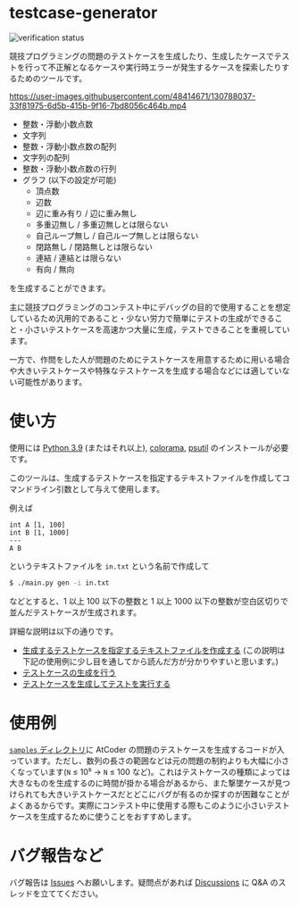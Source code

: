 # testcase-generator

![verification status](https://github.com/naskya/testcase-generator/actions/workflows/verify.yml/badge.svg)

競技プログラミングの問題のテストケースを生成したり、生成したケースでテストを行って不正解となるケースや実行時エラーが発生するケースを探索したりするためのツールです。

https://user-images.githubusercontent.com/48414671/130788037-33f81975-6d5b-415b-9f16-7bd8056c464b.mp4

- 整数・浮動小数点数
- 文字列
- 整数・浮動小数点数の配列
- 文字列の配列
- 整数・浮動小数点数の行列
- グラフ (以下の設定が可能)
    - 頂点数
    - 辺数
    - 辺に重み有り / 辺に重み無し
    - 多重辺無し / 多重辺無しとは限らない
    - 自己ループ無し / 自己ループ無しとは限らない
    - 閉路無し / 閉路無しとは限らない
    - 連結 / 連結とは限らない
    - 有向 / 無向

を生成することができます。

主に競技プログラミングのコンテスト中にデバッグの目的で使用することを想定しているため汎用的であること・少ない労力で簡単にテストの生成ができること・小さいテストケースを高速かつ大量に生成，テストできることを重視しています。

一方で、作問をした人が問題のためにテストケースを用意するために用いる場合や大きいテストケースや特殊なテストケースを生成する場合などには適していない可能性があります。

# 使い方

使用には [Python 3.9](https://www.python.org/downloads/) (またはそれ以上), [colorama](https://pypi.org/project/colorama/), [psutil](https://pypi.org/project/psutil/) のインストールが必要です。

このツールは、生成するテストケースを指定するテキストファイルを作成してコマンドライン引数として与えて使用します。

例えば

```
int A [1, 100]
int B [1, 1000]
---
A B
```

というテキストファイルを `in.txt` という名前で作成して

```bash
$ ./main.py gen -i in.txt
```

などとすると、1 以上 100 以下の整数と 1 以上 1000 以下の整数が空白区切りで並んだテストケースが生成されます。

詳細な説明は以下の通りです。

- [生成するテストケースを指定するテキストファイルを作成する](https://github.com/naskya/testcase-generator/blob/main/docs/input.md) (この説明は下記の使用例に少し目を通してから読んだ方が分かりやすいと思います。)
- [テストケースの生成を行う](https://github.com/naskya/testcase-generator/blob/main/docs/gen.md)
- [テストケースを生成してテストを実行する](https://github.com/naskya/testcase-generator/blob/main/docs/test.md)

# 使用例

[`samples` ディレクトリ](https://github.com/naskya/testcase-generator/tree/main/samples)に AtCoder の問題のテストケースを生成するコードが入っています。ただし、数列の長さの範囲などは元の問題の制約よりも大幅に小さくなっています(`N` ≤ 10⁵ → `N` ≤ 100 など)。これはテストケースの種類によっては大きなものを生成するのに時間が掛かる場合があるから、また撃墜ケースが見つけられても大きいテストケースだとどこにバグが有るのか探すのが困難なことがよくあるからです。実際にコンテスト中に使用する際もこのように小さいテストケースを生成するために使うことをおすすめします。

# バグ報告など

バグ報告は [Issues](https://github.com/naskya/testcase-generator/issues) へお願いします。疑問点があれば [Discussions](https://github.com/naskya/testcase-generator/discussions) に Q&A のスレッドを立ててください。
